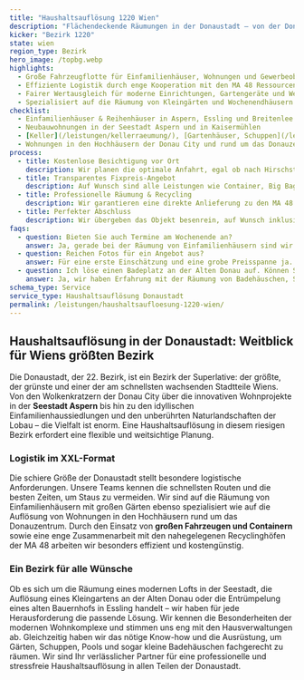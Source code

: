 ```yaml
---
title: "Haushaltsauflösung 1220 Wien"
description: "Flächendeckende Räumungen in der Donaustadt – von der Donau City über die Seestadt Aspern bis in die Lobau."
kicker: "Bezirk 1220"
state: wien
region_type: Bezirk
hero_image: /topbg.webp
highlights:
  - Große Fahrzeugflotte für Einfamilienhäuser, Wohnungen und Gewerbeobjekte
  - Effiziente Logistik durch enge Kooperation mit den MA 48 Ressourcencentern
  - Fairer Wertausgleich für moderne Einrichtungen, Gartengeräte und Werkzeuge
  - Spezialisiert auf die Räumung von Kleingärten und Wochenendhäusern
checklist:
  - Einfamilienhäuser & Reihenhäuser in Aspern, Essling und Breitenlee
  - Neubauwohnungen in der Seestadt Aspern und in Kaisermühlen
  - [Keller](/leistungen/kellerraeumung/), [Gartenhäuser, Schuppen](/leistungen/raeumung/) und Pools
  - Wohnungen in den Hochhäusern der Donau City und rund um das Donauzentrum
process:
  - title: Kostenlose Besichtigung vor Ort
    description: Wir planen die optimale Anfahrt, egal ob nach Hirschstetten, Süßenbrunn oder in die entlegenen Teile der Lobau.
  - title: Transparentes Fixpreis-Angebot
    description: Auf Wunsch sind alle Leistungen wie Container, Big Bags und Halteverbotszonen in unserem Fixpreis enthalten.
  - title: Professionelle Räumung & Recycling
    description: Wir garantieren eine direkte Anlieferung zu den MA 48 Ressourcen-Centern und stellen Ihnen einen entsprechenden Nachweis aus.
  - title: Perfekter Abschluss
    description: Wir übergeben das Objekt besenrein, auf Wunsch inklusive einer leichten Rasenpflege und einem detaillierten Protokoll für Immobilienmakler.
faqs:
  - question: Bieten Sie auch Termine am Wochenende an?
    answer: Ja, gerade bei der Räumung von Einfamilienhäusern sind wir häufig samstags für unsere Kunden im Einsatz.
  - question: Reichen Fotos für ein Angebot aus?
    answer: Für eine erste Einschätzung und eine grobe Preisspanne ja. Den verbindlichen Fixpreis legen wir aber erst nach einer kostenlosen Besichtigung vor Ort fest.
  - question: Ich löse einen Badeplatz an der Alten Donau auf. Können Sie das übernehmen?
    answer: Ja, wir haben Erfahrung mit der Räumung von Badehäuschen, Stegen und Gärten und kümmern uns um die fachgerechte Entsorgung aller Materialien.
schema_type: Service
service_type: Haushaltsauflösung Donaustadt
permalink: /leistungen/haushaltsaufloesung-1220-wien/
---
```


## Haushaltsauflösung in der Donaustadt: Weitblick für Wiens größten Bezirk

Die Donaustadt, der 22. Bezirk, ist ein Bezirk der Superlative: der größte, der grünste und einer der am schnellsten wachsenden Stadtteile Wiens. Von den Wolkenkratzern der Donau City über die innovativen Wohnprojekte in der **Seestadt Aspern** bis hin zu den idyllischen Einfamilienhaussiedlungen und den unberührten Naturlandschaften der Lobau – die Vielfalt ist enorm. Eine Haushaltsauflösung in diesem riesigen Bezirk erfordert eine flexible und weitsichtige Planung.

### Logistik im XXL-Format

Die schiere Größe der Donaustadt stellt besondere logistische Anforderungen. Unsere Teams kennen die schnellsten Routen und die besten Zeiten, um Staus zu vermeiden. Wir sind auf die Räumung von Einfamilienhäusern mit großen Gärten ebenso spezialisiert wie auf die Auflösung von Wohnungen in den Hochhäusern rund um das Donauzentrum. Durch den Einsatz von **großen Fahrzeugen und Containern** sowie eine enge Zusammenarbeit mit den nahegelegenen Recyclinghöfen der MA 48 arbeiten wir besonders effizient und kostengünstig.

### Ein Bezirk für alle Wünsche

Ob es sich um die Räumung eines modernen Lofts in der Seestadt, die Auflösung eines Kleingartens an der Alten Donau oder die Entrümpelung eines alten Bauernhofs in Essling handelt – wir haben für jede Herausforderung die passende Lösung. Wir kennen die Besonderheiten der modernen Wohnkomplexe und stimmen uns eng mit den Hausverwaltungen ab. Gleichzeitig haben wir das nötige Know-how und die Ausrüstung, um Gärten, Schuppen, Pools und sogar kleine Badehäuschen fachgerecht zu räumen. Wir sind Ihr verlässlicher Partner für eine professionelle und stressfreie Haushaltsauflösung in allen Teilen der Donaustadt.
